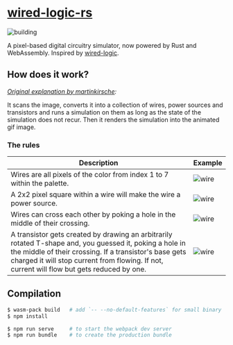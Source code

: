 # [wired-logic-rs](https://iostapyshyn.github.io/wired-logic-rs)
![building](https://github.com/iostapyshyn/wired-logic-rs/workflows/Deployment/badge.svg)

A pixel-based digital circuitry simulator, now powered by Rust and WebAssembly. Inspired by
[wired-logic](https://github.com/martinkirsche/wired-logic).

How does it work?
-----------------
_[Original explanation by martinkirsche](https://github.com/martinkirsche/wired-logic/blob/master/readme.md):_

It scans the image, converts it into a collection of wires, power sources and
transistors and runs a simulation on them as long as the state of the
simulation does not recur. Then it renders the simulation into the animated
gif image.

### The rules

Description | Example
------------|--------
Wires are all pixels of the color from index 1 to 7 within the palette. | ![wire](https://github.com/martinkirsche/wired-logic/raw/master/examples/wire.gif)
A 2x2 pixel square within a wire will make the wire a power source. | ![wire](https://github.com/martinkirsche/wired-logic/raw/master/examples/source.gif)
Wires can cross each other by poking a hole in the middle of their crossing. | ![wire](https://github.com/martinkirsche/wired-logic/raw/master/examples/crossing.gif)
A transistor gets created by drawing an arbitrarily rotated T-shape and, you guessed it, poking a hole in the middle of their crossing. If a transistor's base gets charged it will stop current from flowing. If not, current will flow but gets reduced by one. | ![wire](https://github.com/martinkirsche/wired-logic/raw/master/examples/transistor.gif)

Compilation
-----------
```sh
$ wasm-pack build   # add `-- --no-default-features` for small binary
$ npm install

$ npm run serve     # to start the webpack dev server
$ npm run bundle    # to create the production bundle
```
